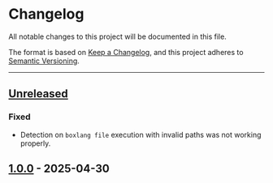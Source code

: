 # Changelog

All notable changes to this project will be documented in this file.

The format is based on [Keep a Changelog](https://keepachangelog.com/en/1.0.0/),
and this project adheres to [Semantic Versioning](https://semver.org/spec/v2.0.0.html).

* * *

## [Unreleased]

### Fixed

- Detection on `boxlang file` execution with invalid paths was not working properly.

## [1.0.0] - 2025-04-30

[Unreleased]: https://github.com/ortus-boxlang/BoxLang/compare/v1.0.0...HEAD

[1.0.0]: https://github.com/ortus-boxlang/BoxLang/compare/aa8064a2aecbc79fbff9b31c56e0c5c6be71063f...v1.0.0
